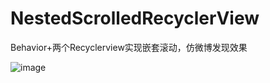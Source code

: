 # NestedScrolledRecyclerView
Behavior+两个Recyclerview实现嵌套滚动，仿微博发现效果

![image](https://s31.aconvert.com/convert/p3r68-cdx67/hi0rs-ib633.gif) 
